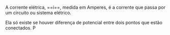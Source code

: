 
A corrente elétrica, ==i==, medida em Amperes, é a corrente que passa por um circuito ou sistema elétrico. 

Ela só existe se houver diferença de potencial entre dois pontos que estão conectados. P